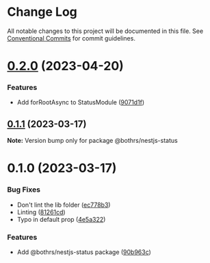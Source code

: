 # Change Log

All notable changes to this project will be documented in this file.
See [Conventional Commits](https://conventionalcommits.org) for commit guidelines.

# [0.2.0](https://github.com/bothrs/open-source/compare/@bothrs/nestjs-status@0.1.1...@bothrs/nestjs-status@0.2.0) (2023-04-20)

### Features

- Add forRootAsync to StatusModule ([9071d1f](https://github.com/bothrs/open-source/commit/9071d1f95afabb68c39f78c501d74acf8659982c))

## [0.1.1](https://github.com/bothrs/open-source/compare/@bothrs/nestjs-status@0.1.0...@bothrs/nestjs-status@0.1.1) (2023-03-17)

**Note:** Version bump only for package @bothrs/nestjs-status

# 0.1.0 (2023-03-17)

### Bug Fixes

- Don't lint the lib folder ([ec778b3](https://github.com/bothrs/open-source/commit/ec778b3777bb346a856100fae8c7cc859036f681))
- Linting ([81261cd](https://github.com/bothrs/open-source/commit/81261cdcdcd6c22917122883c853be2545bfd662))
- Typo in default prop ([4e5a322](https://github.com/bothrs/open-source/commit/4e5a322c03df670aebaf4943b52d40f582b49cc5))

### Features

- Add @bothrs/nestjs-status package ([90b963c](https://github.com/bothrs/open-source/commit/90b963c6b6eea81d8e7f263b9e4a340f62f113f1))
